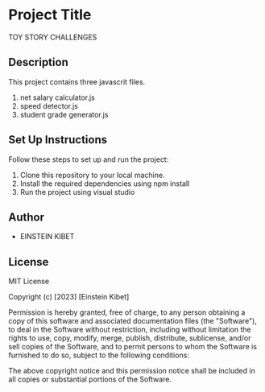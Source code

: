 # Project Title

TOY STORY CHALLENGES

## Description

This project contains three javascrit files.

 1. net salary calculator.js
 2. speed detector.js
 3. student grade generator.js
## Set Up Instructions

Follow these steps to set up and run the project:

1. Clone this repository to your local machine.
2. Install the required dependencies using npm install
4. Run the project using visual studio

## Author

- EINSTEIN KIBET

## License
MIT License

Copyright (c) [2023] [Einstein Kibet]

Permission is hereby granted, free of charge, to any person obtaining a copy
of this software and associated documentation files (the "Software"), to deal
in the Software without restriction, including without limitation the rights
to use, copy, modify, merge, publish, distribute, sublicense, and/or sell
copies of the Software, and to permit persons to whom the Software is
furnished to do so, subject to the following conditions:

The above copyright notice and this permission notice shall be included in all
copies or substantial portions of the Software.